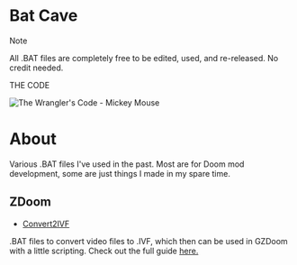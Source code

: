 # Bat Cave
> [!NOTE]
> All .BAT files are completely free to be edited, used, and re-released. No credit needed.

THE CODE

![The Wrangler's Code - Mickey Mouse](https://encrypted-tbn0.gstatic.com/images?q=tbn:ANd9GcQanYJOVeC01XWBRkFeObfAzpRDTAQZfixIjg&s)

# About
Various .BAT files I've used in the past. Most are for Doom mod development, some are just things I made in my spare time. 

## ZDoom
* [Convert2IVF](https://github.com/SnakieJakie/BatCave/raw/main/ZDoom/Convert2IVF.zip)

.BAT files to convert video files to .IVF, which then can be used in GZDoom with a little scripting. Check out the full guide [here.](https://forum.zdoom.org/viewtopic.php?t=76355)
